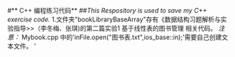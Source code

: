 #** C++ 编程练习代码**
##*This Respository is used to save my C++ exercise code.*
1.文件夹"bookLibraryBaseArray"存有《数据结构习题解析与实验指导>>（李冬梅、张琪)的第二篇实验1 基于线性表的图书管理 相关代码。
 *注意：* Mybook.cpp 中的'inFile.open("图书表.txt",ios_base::in);'需要自己创建文本文件。
'





